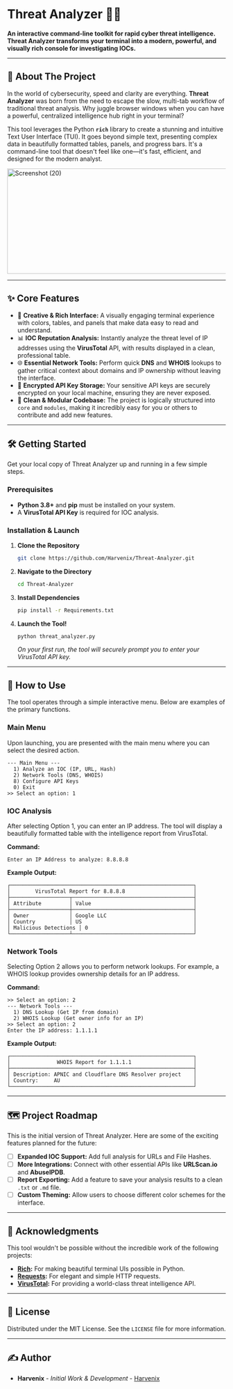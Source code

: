 # Threat Analyzer 🕵️‍♂️

**An interactive command-line toolkit for rapid cyber threat intelligence. Threat Analyzer transforms your terminal into a modern, powerful, and visually rich console for investigating IOCs.**

-----

## 🚀 About The Project

In the world of cybersecurity, speed and clarity are everything. **Threat Analyzer** was born from the need to escape the slow, multi-tab workflow of traditional threat analysis. Why juggle browser windows when you can have a powerful, centralized intelligence hub right in your terminal?

This tool leverages the Python **`rich`** library to create a stunning and intuitive Text User Interface (TUI). It goes beyond simple text, presenting complex data in beautifully formatted tables, panels, and progress bars. It's a command-line tool that doesn't feel like one—it's fast, efficient, and designed for the modern analyst.

<img width="1044" height="242" alt="Screenshot (20)" src="https://github.com/user-attachments/assets/4f4880d4-9a0c-4a71-9af0-7fd0878eefe5" />


-----

## ✨ Core Features

  * 🎨 **Creative & Rich Interface:** A visually engaging terminal experience with colors, tables, and panels that make data easy to read and understand.
  * 📊 **IOC Reputation Analysis:** Instantly analyze the threat level of IP addresses using the **VirusTotal** API, with results displayed in a clean, professional table.
  * 🌐 **Essential Network Tools:** Perform quick **DNS** and **WHOIS** lookups to gather critical context about domains and IP ownership without leaving the interface.
  * 🔐 **Encrypted API Key Storage:** Your sensitive API keys are securely encrypted on your local machine, ensuring they are never exposed.
  * 🔧 **Clean & Modular Codebase:** The project is logically structured into `core` and `modules`, making it incredibly easy for you or others to contribute and add new features.

-----

## 🛠️ Getting Started

Get your local copy of Threat Analyzer up and running in a few simple steps.

### Prerequisites

  * **Python 3.8+** and **pip** must be installed on your system.
  * A **VirusTotal API Key** is required for IOC analysis.

### Installation & Launch

1.  **Clone the Repository**

    ```sh
    git clone https://github.com/Harvenix/Threat-Analyzer.git
    ```

2.  **Navigate to the Directory**

    ```sh
    cd Threat-Analyzer
    ```

3.  **Install Dependencies**

    ```sh
    pip install -r Requirements.txt
    ```

4.  **Launch the Tool\!**

    ```sh
    python threat_analyzer.py
    ```

    *On your first run, the tool will securely prompt you to enter your VirusTotal API key.*

-----

## 📖 How to Use

The tool operates through a simple interactive menu. Below are examples of the primary functions.

### Main Menu

Upon launching, you are presented with the main menu where you can select the desired action.

```
--- Main Menu ---
  1) Analyze an IOC (IP, URL, Hash)
  2) Network Tools (DNS, WHOIS)
  8) Configure API Keys
  0) Exit
>> Select an option: 1
```

### IOC Analysis

After selecting Option 1, you can enter an IP address. The tool will display a beautifully formatted table with the intelligence report from VirusTotal.

**Command:**

```
Enter an IP Address to analyze: 8.8.8.8
```

**Example Output:**

```
┌───────────────────────────────────────────────────────────┐
│        VirusTotal Report for 8.8.8.8                      │
├───────────────────┬───────────────────────────────────────┤
│ Attribute         │ Value                                 │
├───────────────────┼───────────────────────────────────────┤
│ Owner             │ Google LLC                            │
│ Country           │ US                                    │
│ Malicious Detections │ 0                                  │
└───────────────────┴───────────────────────────────────────┘
```

### Network Tools

Selecting Option 2 allows you to perform network lookups. For example, a WHOIS lookup provides ownership details for an IP address.

**Command:**

```
>> Select an option: 2
--- Network Tools ---
  1) DNS Lookup (Get IP from domain)
  2) WHOIS Lookup (Get owner info for an IP)
>> Select an option: 2
Enter the IP address: 1.1.1.1
```

**Example Output:**

```
┌───────────────────────────────────────────────────────────┐
│               WHOIS Report for 1.1.1.1                    │
├───────────────────────────────────────────────────────────┤
│ Description: APNIC and Cloudflare DNS Resolver project    │
│ Country:     AU                                           │
└───────────────────────────────────────────────────────────┘
```

-----

## 🗺️ Project Roadmap

This is the initial version of Threat Analyzer. Here are some of the exciting features planned for the future:

  * [ ] **Expanded IOC Support:** Add full analysis for URLs and File Hashes.
  * [ ] **More Integrations:** Connect with other essential APIs like **URLScan.io** and **AbuseIPDB**.
  * [ ] **Report Exporting:** Add a feature to save your analysis results to a clean `.txt` or `.md` file.
  * [ ] **Custom Theming:** Allow users to choose different color schemes for the interface.

-----

## 🙏 Acknowledgments

This tool wouldn't be possible without the incredible work of the following projects:

  * **[Rich](https://github.com/Textualize/rich):** For making beautiful terminal UIs possible in Python.
  * **[Requests](https://github.com/psf/requests):** For elegant and simple HTTP requests.
  * **[VirusTotal](https://www.virustotal.com/):** For providing a world-class threat intelligence API.

-----

## 📜 License

Distributed under the MIT License. See the `LICENSE` file for more information.

-----

## ✍️ Author

  * **Harvenix** - *Initial Work & Development* - [Harvenix](https://www.google.com/search?q=https://github.com/Harvenix/)
